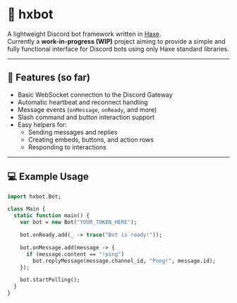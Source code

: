 # 🧠 hxbot

A lightweight Discord bot framework written in [Haxe](https://haxe.org/).  
Currently a **work-in-progress (WIP)** project aiming to provide a simple and fully functional interface for Discord bots using only Haxe standard libraries.

---

## 🚀 Features (so far)

- Basic WebSocket connection to the Discord Gateway
- Automatic heartbeat and reconnect handling
- Message events (`onMessage`, `onReady`, and more)
- Slash command and button interaction support
- Easy helpers for:
  - Sending messages and replies
  - Creating embeds, buttons, and action rows
  - Responding to interactions

---

## 💻 Example Usage

```haxe
import hxbot.Bot;

class Main {
  static function main() {
    var bot = new Bot("YOUR_TOKEN_HERE");

    bot.onReady.add(_ -> trace("Bot is ready!"));

    bot.onMessage.add(message -> {
      if (message.content == "!ping")
        bot.replyMessage(message.channel_id, "Pong!", message.id);
    });

    bot.startPolling();
  }
}
```
